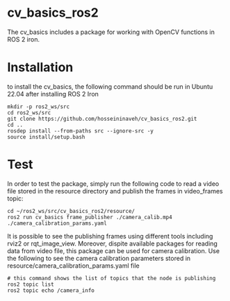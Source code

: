 # cv_basics_ros2
The cv_basics includes a package for working with OpenCV functions in ROS 2 iron.

# Installation
to install the cv_basics, the following command should be run in Ubuntu 22.04 after installing ROS 2 Iron 

  ``` 
  mkdir -p ros2_ws/src
  cd ros2_ws/src
  git clone https://github.com/hosseininaveh/cv_basics_ros2.git
  cd ..
  rosdep install --from-paths src --ignore-src -y
  source install/setup.bash
  ```

# Test 
In order to test the package, simply run the following code to read a video file stored in the resource directory and publish the frames in video_frames topic:
  
  ``` 
  cd ~/ros2_ws/src/cv_basics_ros2/resource/
  ros2 run cv_basics frame_publisher ./camera_calib.mp4 ./camera_calibration_params.yaml
  ```
It is possible to see the publishing frames using different tools including rviz2 or rqt_image_view. 
Moreover, dispite available packages for reading data from video file, this package can be used for camera calibration. Use the following to see the camera calibration parameters stored in resource/camera_calibration_params.yaml file
  ```
  # this command shows the list of topics that the node is publishing 
  ros2 topic list
  ros2 topic echo /camera_info 
  ```
 
 